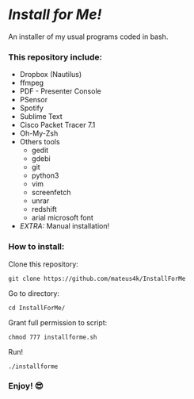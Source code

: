 # *Install for Me!*
An installer of my usual programs coded in bash.

### This repository include:
  - Dropbox (Nautilus)
  - ffmpeg
  - PDF - Presenter Console
  - PSensor
  - Spotify
  - Sublime Text
  - Cisco Packet Tracer 7.1
  - Oh-My-Zsh
  - Others tools
    - gedit
    - gdebi
    - git
    - python3
    - vim
    - screenfetch
    - unrar
    - redshift
    - arial microsoft font
  - *EXTRA:* Manual installation!

### How to install:
Clone this repository:
```
git clone https://github.com/mateus4k/InstallForMe
```

Go to directory:
```
cd InstallForMe/
```

Grant full permission to script:
```
chmod 777 installforme.sh
```

Run!
```
./installforme
```

### Enjoy! :sunglasses:
